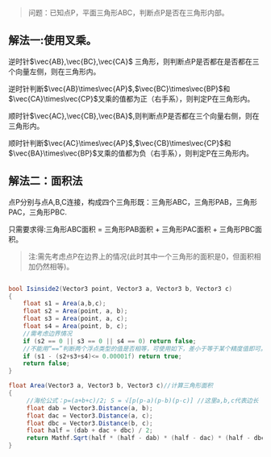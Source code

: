 
>问题：已知点P，平面三角形ABC，判断点P是否在三角形内部。

## 解法一:使用叉乘。

逆时针$\vec{AB},\vec{BC},\vec{CA}$ 三角形，则判断点P是否都在是否都在三个向量左侧，则在三角形内。

逆时针判断$\vec{AB}\times\vec{AP}$,$\vec{BC}\times\vec{BP}$和$\vec{CA}\times\vec{CP}$叉乘的值都为正（右手系），则判定P在三角形内。

顺时针$\vec{AC},\vec{CB},\vec{BA}$,则判断点P是否都在三个向量右侧，则在三角形内。

顺时针判断$\vec{AC}\times\vec{AP}$,$\vec{CB}\times\vec{CP}$和$\vec{BA}\times\vec{BP}$叉乘的值都为负（右手系），则判定P在三角形内。


## 解法二：面积法

点P分别与点A,B,C连接，构成四个三角形既：三角形ABC，三角形PAB，三角形PAC，三角形PBC.

只需要求得:三角形ABC面积 = 三角形PAB面积 + 三角形PAC面积 + 三角形PBC面积。

>注:需先考虑点P在边界上的情况(此时其中一个三角形的面积是0，但面积相加仍然相等)。

```C#

bool Isinside2(Vector3 point, Vector3 a, Vector3 b, Vector3 c)
{
    float s1 = Area(a,b,c);
    float s2 = Area(point, a, b);
    float s3 = Area(point, a, c);
    float s4 = Area(point, b, c);
    //需考虑边界情况
    if (s2 == 0 || s3 == 0 || s4 == 0) return false;
    //不能用“==”判断两个浮点类型的值是否相等，可使用如下，差小于等于某个精度值即可。
    if (s1 - (s2+s3+s4)<= 0.00001f) return true;
    return false;
}

float Area(Vector3 a, Vector3 b, Vector3 c)//计算三角形面积
{
     //海伦公式：p=(a+b+c)/2; S = √[p(p-a)(p-b)(p-c)] //这里a,b,c代表边长
     float dab = Vector3.Distance(a, b);
     float dac = Vector3.Distance(a, c);
     float dbc = Vector3.Distance(b, c);
     float half = (dab + dac + dbc) / 2;
     return Mathf.Sqrt(half * (half - dab) * (half - dac) * (half - dbc));
}
```